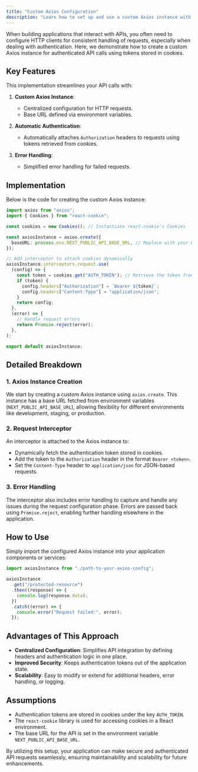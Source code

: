 ```yaml
---
title: "Custom Axios Configuration"
description: "Learn how to set up and use a custom Axios instance with authentication tokens stored in cookies."
---
```


When building applications that interact with APIs, you often need to configure HTTP clients for consistent handling of requests, especially when dealing with authentication. Here, we demonstrate how to create a custom Axios instance for authenticated API calls using tokens stored in cookies.

## **Key Features**

This implementation streamlines your API calls with:

1. **Custom Axios Instance**:

   - Centralized configuration for HTTP requests.
   - Base URL defined via environment variables.

2. **Automatic Authentication**:

   - Automatically attaches `Authorization` headers to requests using tokens retrieved from cookies.

3. **Error Handling**:
   - Simplified error handling for failed requests.

## **Implementation**

Below is the code for creating the custom Axios instance:

```typescript
import axios from "axios";
import { Cookies } from "react-cookie";

const cookies = new Cookies(); // Instantiate react-cookie's Cookies

const axiosInstance = axios.create({
  baseURL: process.env.NEXT_PUBLIC_API_BASE_URL, // Replace with your base URL
});

// Add interceptor to attach cookies dynamically
axiosInstance.interceptors.request.use(
  (config) => {
    const token = cookies.get("AUTH_TOKEN"); // Retrieve the token from cookies
    if (token) {
      config.headers["Authorization"] = `Bearer ${token}`;
      config.headers["Content-Type"] = "application/json";
    }
    return config;
  },
  (error) => {
    // Handle request errors
    return Promise.reject(error);
  },
);

export default axiosInstance;
```

## **Detailed Breakdown**

### **1. Axios Instance Creation**

We start by creating a custom Axios instance using `axios.create`. This instance has a base URL fetched from environment variables (`NEXT_PUBLIC_API_BASE_URL`), allowing flexibility for different environments like development, staging, or production.

### **2. Request Interceptor**

An interceptor is attached to the Axios instance to:

- Dynamically fetch the authentication token stored in cookies.
- Add the token to the `Authorization` header in the format `Bearer <token>`.
- Set the `Content-Type` header to `application/json` for JSON-based requests.

### **3. Error Handling**

The interceptor also includes error handling to capture and handle any issues during the request configuration phase. Errors are passed back using `Promise.reject`, enabling further handling elsewhere in the application.

## **How to Use**

Simply import the configured Axios instance into your application components or services:

```typescript
import axiosInstance from "./path-to-your-axios-config";

axiosInstance
  .get("/protected-resource")
  .then((response) => {
    console.log(response.data);
  })
  .catch((error) => {
    console.error("Request failed:", error);
  });
```

## **Advantages of This Approach**

- **Centralized Configuration**: Simplifies API integration by defining headers and authentication logic in one place.
- **Improved Security**: Keeps authentication tokens out of the application state.
- **Scalability**: Easy to modify or extend for additional headers, error handling, or logging.

## **Assumptions**

- Authentication tokens are stored in cookies under the key `AUTH_TOKEN`.
- The `react-cookie` library is used for accessing cookies in a React environment.
- The base URL for the API is set in the environment variable `NEXT_PUBLIC_API_BASE_URL`.

By utilizing this setup, your application can make secure and authenticated API requests seamlessly, ensuring maintainability and scalability for future enhancements.
